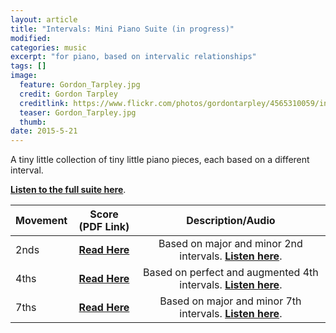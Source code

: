 ```yaml
---
layout: article
title: "Intervals: Mini Piano Suite (in progress)"
modified:
categories: music
excerpt: "for piano, based on intervalic relationships"
tags: []
image:
  feature: Gordon_Tarpley.jpg
  credit: Gordon Tarpley
  creditlink: https://www.flickr.com/photos/gordontarpley/4565310059/in/photolist-7XqpCp-5YTGvV-64ozFt-rKedgk-9AY4m9-aLV4iX-4tsT2C-9AbUny-5rWg3-zYSSm-bp1yK6-4tSQ5d-8VvWec-f28LS9-aEfFWX-6YMQmj-efbNVj-fZEsjN-6aFbuP-rWcaxx-5hbeqK-nLvc3n-9AbWE7-nkVnS2-8XDvkb-fvt3jU-iiCcNU-4ywzJc-9T1j7f-5k8pis-4prJFe-68vVfY-6q6M3S-9sg1QH-59Bwgx-5mCzgo-pdtmaW-xJhjS-5x1KML-59Bofi-dYCqVp-8HTtzc-bnXraT-7vJtxM-7n66oG-2sZVP-nM4PL9-9XJJrp-a21gr7-a21fCS
  teaser: Gordon_Tarpley.jpg
  thumb:
date: 2015-5-21
---
```

A tiny little collection of tiny little piano pieces, each based on a different interval. 

[**Listen to the full suite here**](https://soundcloud.com/capybarrage-reilly/sets/intervals-a-miniature-piano).

| Movement | Score (PDF Link) | Description/Audio |
|:-------------------------------------------------------------------------------------|:----------------------------:|:---:|
| 2nds | [**Read Here**](https://drive.google.com/file/d/0ByNSDE0eceDFakhPWkl4OUtrUVU/view?usp=sharing) | Based on major and minor 2nd intervals.  [**Listen here**](https://soundcloud.com/capybarrage-reilly/2nds-performed-by-melissa-lin). |
| 4ths | [**Read Here**](https://drive.google.com/file/d/0ByNSDE0eceDFTEhSWG13bDRpMTQ/view?usp=sharing) | Based on perfect and augmented 4th intervals.  [**Listen here**](https://soundcloud.com/capybarrage-reilly/4ths-performed-by-melissa-lin?in=capybarrage-reilly/sets/intervals-a-miniature-piano). |
| 7ths | [**Read Here**](https://drive.google.com/file/d/0ByNSDE0eceDFVUgxdWF2bkhHRlE/view?usp=sharing) | Based on major and minor 7th intervals.  [**Listen here**](https://soundcloud.com/capybarrage-reilly/7ths-performed-by-melissa-lin?in=capybarrage-reilly/sets/intervals-a-miniature-piano). |
